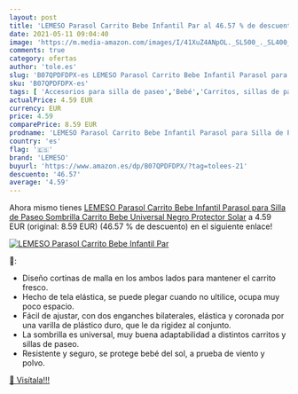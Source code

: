 ```yaml
---
layout: post
title: 'LEMESO Parasol Carrito Bebe Infantil Par al 46.57 % de descuento'
date: 2021-05-11 09:04:40
image: 'https://m.media-amazon.com/images/I/41XuZ4ANpOL._SL500_._SL400_.jpg'
comments: true
category: ofertas
author: 'tole.es'
slug: 'B07QPDFDPX-es LEMESO Parasol Carrito Bebe Infantil Parasol para Silla de...'
sku: 'B07QPDFDPX-es'
tags: [ 'Accesorios para silla de paseo','Bebé','Carritos, sillas de paseo y accesorios','Parasoles para silla de paseo','bebe','lemeso', ]
actualPrice: 4.59 EUR
currency: EUR
price: 4.59
comparePrice: 8.59 EUR
prodname: 'LEMESO Parasol Carrito Bebe Infantil Parasol para Silla de Paseo Sombrilla Carrito Bebe Universal Negro Protector Solar'
country: 'es'
flag: '🇪🇸'
brand: 'LEMESO'
buyurl: 'https://www.amazon.es/dp/B07QPDFDPX/?tag=tolees-21'
descuento: '46.57'
average: '4.59'
---
```


Ahora mismo tienes [LEMESO Parasol Carrito Bebe Infantil Parasol para Silla de Paseo Sombrilla Carrito Bebe Universal Negro Protector Solar](https://www.amazon.es/dp/B07QPDFDPX/?tag=tolees-21) a 4.59 EUR (original: 8.59 EUR) (46.57 %  de descuento) en el siguiente enlace!

[![LEMESO Parasol Carrito Bebe Infantil Par](https://m.media-amazon.com/images/I/41XuZ4ANpOL._SL500_._SL400_.jpg)](https://www.amazon.es/dp/B07QPDFDPX/?tag=tolees-21)

🔎:

- Diseño cortinas de malla en los ambos lados para mantener el carrito fresco.
- Hecho de tela elástica, se puede plegar cuando no ultilice, ocupa muy poco espacio.
- Fácil de ajustar, con dos enganches bilaterales, elástica y coronada por una varilla de plástico duro, que le da rigidez al conjunto.
- La sombrilla es universal, muy buena adaptabilidad a distintos carritos y sillas de paseo.
- Resistente y seguro, se protege bebé del sol, a prueba de viento y polvo.

[🛒 Visítala!!!](https://www.amazon.es/dp/B07QPDFDPX/?tag=tolees-21)

